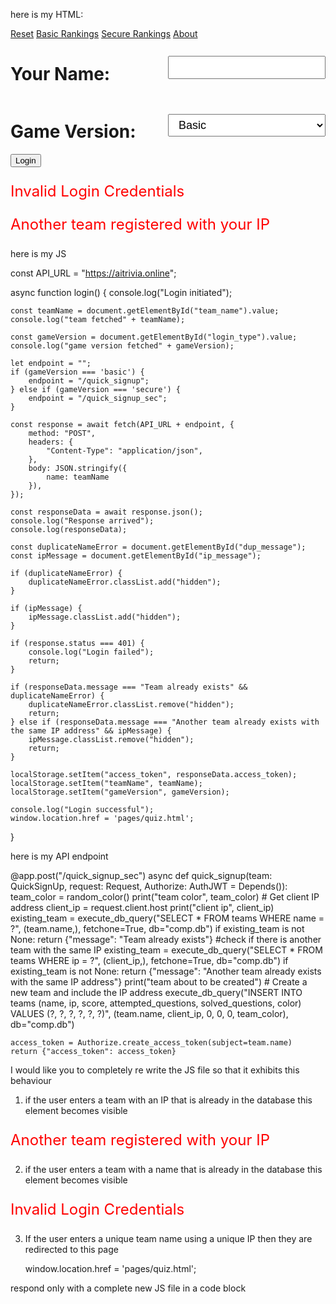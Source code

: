 here is my HTML:

<body>
  <nav class="navbar">
    <a href="index.html">Reset</a>
    <a href="pages/rankings.html">Basic Rankings</a>
    <a href="pages/sec_rankings.html">Secure Rankings</a>
    <a href="pages/about.html" target="_blank">About</a>
  </nav>
  <div class="main-container">
    <div class="container" id="login-container">
        <div style="display: flex; justify-content: space-between; align-items: center;">
            <h1 style="margin-right: 10px;">Your Name:</h1>
            <input type="text" id="team_name" style="width: 50%; padding: 6px 12px; margin: 4px 0; box-sizing: border-box; font-size: 18px;">
          </div>
      <div style="display: flex; justify-content: space-between; align-items: center;">
        <h1 style="margin-right: 10px;">Game Version:</h1>
        <select id="login_type" style="width: 50%; padding: 6px 12px; margin: 4px 0; box-sizing: border-box; font-size: 18px;">
          <option value="basic">Basic</option>
          <option value="secure">Secure</option>
        </select>
      </div>
      <button onclick="signin()">Login</button>
      <p id="dup_message" class="hidden" style="color: red; font-size: 24px;">Invalid Login Credentials</p>
      <p id="ip_message" class="hidden" style="color: red; font-size: 24px;">Another team registered with your IP</p>
      <p id="login-error" class="hidden"></p>
    </div>
  </div>
  <script src="js/login.js"></script>
</body>
</html>


here is my JS


const API_URL = "https://aitrivia.online";

async function login() {
    console.log("Login initiated");

    const teamName = document.getElementById("team_name").value;
    console.log("team fetched" + teamName);

    const gameVersion = document.getElementById("login_type").value;
    console.log("game version fetched" + gameVersion);

    let endpoint = "";
    if (gameVersion === 'basic') {
        endpoint = "/quick_signup";
    } else if (gameVersion === 'secure') {
        endpoint = "/quick_signup_sec";
    }

    const response = await fetch(API_URL + endpoint, {
        method: "POST",
        headers: {
            "Content-Type": "application/json",
        },
        body: JSON.stringify({
            name: teamName
        }),
    });

    const responseData = await response.json();
    console.log("Response arrived");
    console.log(responseData);

    const duplicateNameError = document.getElementById("dup_message");
    const ipMessage = document.getElementById("ip_message");

    if (duplicateNameError) {
        duplicateNameError.classList.add("hidden");
    }
    
    if (ipMessage) {
        ipMessage.classList.add("hidden");
    }

    if (response.status === 401) {
        console.log("Login failed");
        return;
    }

    if (responseData.message === "Team already exists" && duplicateNameError) {
        duplicateNameError.classList.remove("hidden");
        return;
    } else if (responseData.message === "Another team already exists with the same IP address" && ipMessage) {
        ipMessage.classList.remove("hidden");
        return;
    }

    localStorage.setItem("access_token", responseData.access_token);
    localStorage.setItem("teamName", teamName);
    localStorage.setItem("gameVersion", gameVersion);

    console.log("Login successful");
    window.location.href = 'pages/quiz.html';
}



here is my API endpoint


@app.post("/quick_signup_sec")
async def quick_signup(team: QuickSignUp, request: Request, Authorize: AuthJWT = Depends()):
    team_color = random_color()
    print("team color", team_color)
    # Get client IP address
    client_ip = request.client.host
    print("client ip", client_ip)
    existing_team = execute_db_query("SELECT * FROM teams WHERE name = ?", (team.name,), fetchone=True, db="comp.db")
    if existing_team is not None:
        return {"message": "Team already exists"}
    #check if there is another team with the same IP
    existing_team = execute_db_query("SELECT * FROM teams WHERE ip = ?", (client_ip,), fetchone=True, db="comp.db")
    if existing_team is not None:
        return {"message": "Another team already exists with the same IP address"}
    print("team about to be created")
    # Create a new team and include the IP address
    execute_db_query("INSERT INTO teams (name, ip, score, attempted_questions, solved_questions, color) VALUES (?, ?, ?, ?, ?, ?)", (team.name, client_ip, 0, 0, 0, team_color), db="comp.db")

    access_token = Authorize.create_access_token(subject=team.name)
    return {"access_token": access_token}



I would like you to completely re write the JS file so that it exhibits this behaviour

1. if the user enters a team with an IP that is already in the database this element becomes visible
<p id="ip_message" class="hidden" style="color: red; font-size: 24px;">Another team registered with your IP</p>

2. if the user enters a team with a name that is already in the database this element becomes visible
<p id="dup_message" class="hidden" style="color: red; font-size: 24px;">Invalid Login Credentials</p>

3. If the user enters a unique team name using a unique IP then they are redirected to this page

    window.location.href = 'pages/quiz.html';

respond only with a complete new JS file in a code block